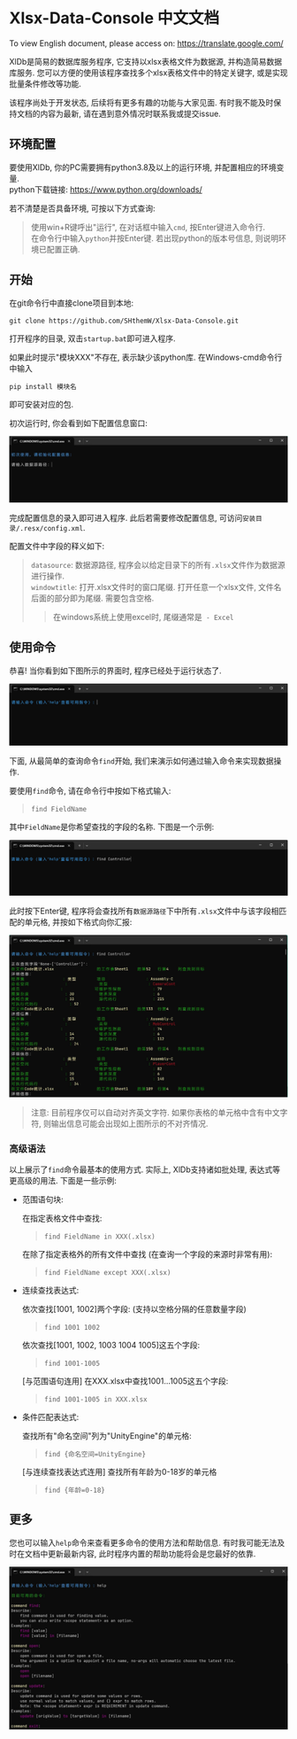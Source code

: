 # Xlsx-Data-Console 中文文档
To view English document, please access on: https://translate.google.com/

XlDb是简易的数据库服务程序, 它支持以xlsx表格文件为数据源, 并构造简易数据库服务. 您可以方便的使用该程序查找多个xlsx表格文件中的特定关键字, 或是实现批量条件修改等功能.

该程序尚处于开发状态, 后续将有更多有趣的功能与大家见面. 有时我不能及时保持文档的内容为最新, 请在遇到意外情况时联系我或提交issue.

## 环境配置

要使用XlDb, 你的PC需要拥有python3.8及以上的运行环境, 并配置相应的环境变量.  
python下载链接: https://www.python.org/downloads/

若不清楚是否具备环境, 可按以下方式查询:  
> 使用win+R键呼出"运行", 在对话框中输入```cmd```, 按Enter键进入命令行.  
> 在命令行中输入```python```并按Enter键. 若出现python的版本号信息, 则说明环境已配置正确.


## 开始

在git命令行中直接clone项目到本地:

    git clone https://github.com/SHthemW/Xlsx-Data-Console.git


打开程序的目录, 双击```startup.bat```即可进入程序.

如果此时提示"模块XXX"不存在, 表示缺少该python库. 在Windows-cmd命令行中输入

    pip install 模块名

即可安装对应的包.

初次运行时, 你会看到如下配置信息窗口:

![](.resx/readme_imgs/welcome.jpg)

完成配置信息的录入即可进入程序. 此后若需要修改配置信息, 可访问```安装目录/.resx/config.xml```.

配置文件中字段的释义如下:  
> ```datasource```: 数据源路径, 程序会以给定目录下的所有```.xlsx```文件作为数据源进行操作.  
> ```windowtitle```: 打开.xlsx文件时的窗口尾缀. 打开任意一个xlsx文件, 文件名后面的部分即为尾缀. 需要包含空格. 
>> 在windows系统上使用excel时, 尾缀通常是``` - Excel```  


## 使用命令

恭喜! 当你看到如下图所示的界面时, 程序已经处于运行状态了.

![](.resx/readme_imgs/cmd_1.png)

下面, 从最简单的查询命令```find```开始, 我们来演示如何通过输入命令来实现数据操作.  

要使用```find```命令, 请在命令行中按如下格式输入:  
> ```find FieldName```

其中```FieldName```是你希望查找的字段的名称. 下图是一个示例:

![](.resx/readme_imgs/cmd_find_1.png)

此时按下Enter键, 程序将会查找所有```数据源路径```下中所有```.xlsx```文件中与该字段相匹配的单元格, 并按如下格式向你汇报:

![](.resx/readme_imgs/cmd_find_2.jpg)

> 注意: 目前程序仅可以自动对齐英文字符. 如果你表格的单元格中含有中文字符, 则输出信息可能会出现如上图所示的不对齐情况.

### 高级语法

以上展示了```find```命令最基本的使用方式. 实际上, XlDb支持诸如批处理, 表达式等更高级的用法. 下面是一些示例:

- 范围语句块:  

    在指定表格文件中查找:
    > ```find FieldName in XXX(.xlsx)```  

    在除了指定表格外的所有文件中查找 (在查询一个字段的来源时非常有用):
    > ```find FieldName except XXX(.xlsx)```

- 连续查找表达式:

    依次查找[1001, 1002]两个字段: (支持以空格分隔的任意数量字段)
    > ```find 1001 1002```  

    依次查找[1001, 1002, 1003 1004 1005]这五个字段:
    > ```find 1001-1005```  

    [与范围语句连用] 在XXX.xlsx中查找1001...1005这五个字段:
    > ```find 1001-1005 in XXX.xlsx```  

- 条件匹配表达式:

    查找所有"命名空间"列为"UnityEngine"的单元格:
    > ```find {命名空间=UnityEngine}```

    [与连续查找表达式连用] 查找所有年龄为0-18岁的单元格
    > ```find {年龄=0-18}```

## 更多

您也可以输入```help```命令来查看更多命令的使用方法和帮助信息. 有时我可能无法及时在文档中更新最新内容, 此时程序内置的帮助功能将会是您最好的依靠.

![](.resx/readme_imgs/cmd_help.jpg)

